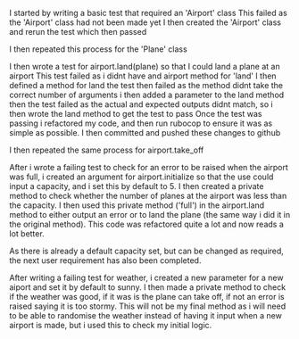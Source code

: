 I started by writing a basic test that required an 'Airport' class
This failed as the 'Airport' class had not been made yet
I then created the 'Airport' class and rerun the test which then passed

I then repeated this process for the 'Plane' class

I then wrote a test for airport.land(plane) so that I could land a plane at an airport
This test failed as i didnt have and airport method for 'land'
I then defined a method for land
the test then failed as the method didnt take the correct number of arguments
i then added a parameter to the land method
then the test failed as the actual and expected outputs didnt match, so i then wrote the land method to get the test to pass
Once the test was passing i refactored my code, and then run rubocop to ensure it was as simple as possible.
I then committed and pushed these changes to github

I then repeated the same process for airport.take_off

After i wrote a failing test to check for an error to be raised when the airport was full, i created an argument for airport.initialize so that the use could input a capacity, and i set this by default to 5. I then created a private method to check whether the number of planes at the airport was less than the capacity. I then used this private method ('full') in the airport.land method to either output an error or to land the plane (the same way i did it in the original  method). This code was refactored quite a lot and now reads a lot better.

As there is already a default capacity set, but can be changed as required, the next user requirement has also been completed.

After writing a failing test for weather, i created a new parameter for a new aiport and set it by default to sunny. I then made a private method to check if the weather was good, if it was is the plane can take off, if not an error is raised saying it is too stormy.
This will not be my final method as i will need to be able to randomise the weather instead of having it input when a new airport is made, but i used this to check my initial logic.
